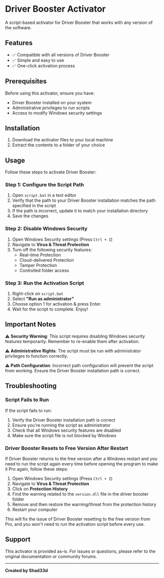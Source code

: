 # Driver Booster Activator

A script-based activator for Driver Booster that works with any version of the software.

## Features

- ✅ Compatible with all versions of Driver Booster
- ✅ Simple and easy to use
- ✅ One-click activation process

## Prerequisites

Before using this activator, ensure you have:

- Driver Booster installed on your system
- Administrative privileges to run scripts
- Access to modify Windows security settings

## Installation

1. Download the activator files to your local machine
2. Extract the contents to a folder of your choice

## Usage

Follow these steps to activate Driver Booster:

### Step 1: Configure the Script Path

1. Open `script.bat` in a text editor
2. Verify that the path to your Driver Booster installation matches the path specified in the script
3. If the path is incorrect, update it to match your installation directory
4. Save the changes

### Step 2: Disable Windows Security

1. Open Windows Security settings (Press `Ctrl + I`)
2. Navigate to **Virus & Threat Protection**
3. Turn off the following security features:
   - Real-time Protection
   - Cloud-delivered Protection
   - Tamper Protection
   - Controlled folder access

### Step 3: Run the Activation Script

1. Right-click on `script.bat`
2. Select **"Run as administrator"**
3. Choose option 1 for activation & press Enter.
4. Wait for the script to complete. Enjoy!

## Important Notes

⚠️ **Security Warning**: This script requires disabling Windows security features temporarily. Remember to re-enable them after activation.

⚠️ **Administrative Rights**: The script must be run with administrator privileges to function correctly.

⚠️ **Path Configuration**: Incorrect path configuration will prevent the script from working. Ensure the Driver Booster installation path is correct.

## Troubleshooting

### Script Fails to Run

If the script fails to run:

1. Verify the Driver Booster installation path is correct
2. Ensure you're running the script as administrator
3. Check that all Windows security features are disabled
4. Make sure the script file is not blocked by Windows

### Driver Booster Resets to Free Version After Restart

If Driver Booster returns to the free version after a Windows restart and you need to run the script again every time before opening the program to make it Pro again, follow these steps:

1. Open Windows Security settings (Press `Ctrl + I`)
2. Navigate to **Virus & Threat Protection**
3. Click on **Protection History**
4. Find the warning related to the `version.dll` file in the driver booster folder
5. Remove and then restore the warning/threat from the protection history
6. Restart your computer

This will fix the issue of Driver Booster resetting to the free version from Pro, and you won't need to run the activation script before every use.

## Support

This activator is provided as-is. For issues or questions, please refer to the original documentation or community forums.

---

**Created by Shad33d**
